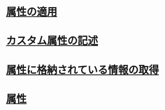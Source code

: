 # [属性の適用](applying-attributes.md)
# [カスタム属性の記述](writing-custom-attributes.md)
# [属性に格納されている情報の取得](retrieving-information-stored-in-attributes.md)
# [属性](index.md)
